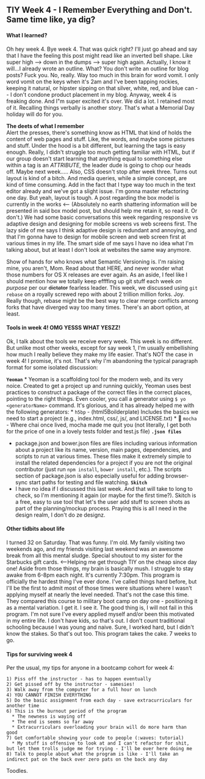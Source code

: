 ## TIY Week 4 - I Remember Everything and Don't. Same time like, ya dig?

#### What I learned?
Oh hey week 4. Bye week 4. That was quick right? I'll just go ahead and say that I have the feeling this post might read like an inverted bell shape. Like super high --> down in the dumps --> super high again. Actually, I know it will...I already wrote an outline. What? You don't write an outline for blog posts? Fuck you. No, really. Way too much in this brain for word vomit. I only word vomit on the keys when it's 2am and I've been tapping rockies, keeping it natural, or hipster sipping on that silver, white, red, and blue can -- I don't condone product placement in my blog. Anyway, week 4 is freaking done. And I"m super excited it's over. We did a lot. I retained most of it. Recalling things verbally is another story. That's what a Memorial Day holiday will do for you.

**The deets of what I remember**  
Alert the presses, there's something know as HTML that kind of holds the content of web pages and stuff. Like, the words, and maybe some pictures and stuff. Under the hood is a bit different, but learning the tags is easy enough. Really, I didn't struggle too much getting familiar with HTML, but if our group doesn't start learning that anything equal to something else within a tag is an _ATTRIBUTE_, the leader dude is going to chop our heads off. Maybe next week..... Also, CSS doesn't stop after week three. Turns out layout is kind of a bitch. And media queries, while a simple concept, are kind of time consuming. Add in the fact that I type way too much in the text editor already and we've got a slight issue. I'm gonna master refactoring one day. But yeah, layout is tough. A post regarding the box model is currently in the works <-- (Absolutely no earth shattering information will be presented in said box model post, but should help me retain it, so read it. Or don't.) We had some basic conversations this week regarding responsive vs adaptive design and designing for mobile screens vs web screens first. The lazy side of me says I think adaptive design is redundant and annoying, and that I'm gonna have to design for mobile screen and web screen first at various times in my life. The smart side of me says I have no idea what I'm talking about, but at least I don't look at websites the same way anymore.

Show of hands for who knows what Semantic Versioning is. I'm raising mine, you aren't, Mom. Read about that HERE, and never wonder what those numbers for OS X releases are ever again. As an aside, I feel like I should mention how we totally keep effffing up git stuff each week _on purpose_ per our ~~dictator~~ fearless leader. This week, we discussed using `git rebase` on a royally screwed repo with about 2 trillion million forks. Joy. Really though, rebase might be the best way to clear merge conflicts among forks that have diverged way too many times. There's an abort option, at least.

#### Tools in week 4! OMG YESSS WHAT YESZZ!
Ok, I talk about the tools we receive every week. This week is no different. But unlike most other weeks, except for say week 1, I'm usually embellishing how much I really believe they make my life easier. That's NOT the case in week 4! I promise, it's not. That's why I'm abandoning the typical paragraph format for some isolated discussion:

  **`Yeoman`**
    * Yeoman is a scaffolding tool for the modern web, and its very noice. Created to get a project up and running quickly, Yeoman uses best practices to construct a package of the correct files in the correct places, pointing to the right things. Even cooler, you call a generator using `$ yo <generatorName>` command. It's glorious, and it has already helped me with the following generators:
      * `h5bp` - (html5Boilderplate) Includes the basics we need to start a project (e.g., index.html, css/, js/, and LICENSE.txt)
      * :wave: `mocha` - Where chai once lived, mocha made me quit you (not literally, I get both for the price of one in a lovely tests folder and test.js file)
  **`.json files`**
   * package.json and bower.json files are files including various information about a project like its name, version, main pages, dependencies, and scripts to run at various times. These files make it extremely simple to install the related dependencies for a project if you are not the original contributor (just run `npm install`, `bower install`, etc.). The scripts section of package.json is also especially useful for adding browser-sync start paths for testing and file watching.
  **`Skitch`**
   * I have no idea if I discussed this last week. And that will take to long to check, so I'm mentioning it again (or maybe for the first time?). Skitch is a free, easy to use tool that let's the user add stuff to screen shots as part of the planning/mockup process. Praying this is all I need in the design realm, I don't do ze designz.

#### Other tidbits about life
I turned 32 on Saturday. That was funny. I'm old. My family visiting two weekends ago, and my friends visiting last weekend was an awesome break from all this mental sludge. Special shoutout to my sister for the Starbucks gift cards. <--Helping me get through TIY on the cheap since day one! Aside from those things, my brain is basically mush. I struggle to stay awake from 6-8pm each night. It's currently 7:30pm. This program is officially the hardest thing I've ever done. I've called things hard before, but I'll be the first to admit most of those times were situations where I wasn't applying myself at nearly the level needed. That's not the case this time. They compared this course to military boot camp on day one - positioning it as a mental variation. I get it. I see it. The good thing is, I will not fail in this program. I'm not sure I've every applied myself and/or been this motivated in my entire life. I don't have kids, so that's out. I don't count traditional schooling because I was young and naive. Sure, I worked hard, but I didn't know the stakes. So that's out too. This program takes the cake. 7 weeks to go.

#### Tips for surviving week 4
Per the usual, my tips for anyone in a bootcamp cohort for week 4:
```
1) Piss off the instructor - has to happen eventually
2) Get pissed off by the instructor - samesies!
3) Walk away from the computer for a full hour on lunch
4) YOU CANNOT FINISH EVERYTHING
5) Do the basic assignment from each day - save extracurriculars for another time
6) This is the burnout period of the program
  * The newness is waying off
  * The end is seems so far away
  * Extracurriculars overloading your brain will do more harm than good
7) Get comfortable showing your code to people (:waves: tutorial)
  * My stuff is offensive to look at and I can't refactor for shit, but let them trolls judge me for trying - I'll be over here doing me
8) Talk to people about what the program is like - I'll take an indirect pat on the back over zero pats on the back any day
 ```

Toodles.
